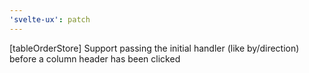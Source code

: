 ```yaml
---
'svelte-ux': patch
---
```


[tableOrderStore] Support passing the initial handler (like by/direction) before a column header has been clicked
